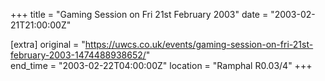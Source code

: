 +++
title = "Gaming Session on Fri 21st February 2003"
date = "2003-02-21T21:00:00Z"

[extra]
original = "https://uwcs.co.uk/events/gaming-session-on-fri-21st-february-2003-1474488938652/"    
end_time = "2003-02-22T04:00:00Z"
location = "Ramphal R0.03/4"
+++



